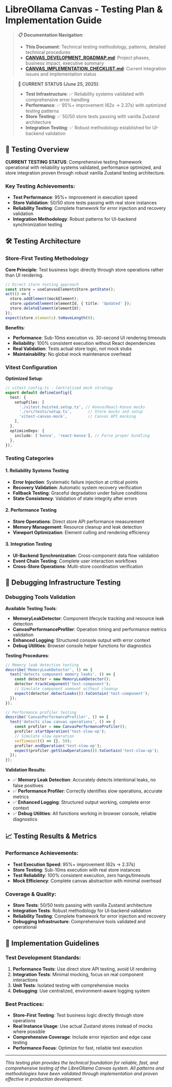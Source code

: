 # LibreOllama Canvas - Testing Plan & Implementation Guide

> **📋 Documentation Navigation**:
> - **This Document**: Technical testing methodology, patterns, detailed technical procedures
> - **[CANVAS_DEVELOPMENT_ROADMAP.md](CANVAS_DEVELOPMENT_ROADMAP.md)**: Project phases, business impact, executive summary
> - **[CANVAS_IMPLEMENTATION_CHECKLIST.md](CANVAS_IMPLEMENTATION_CHECKLIST.md)**: Current integration issues and implementation status

> **🔧 CURRENT STATUS (June 25, 2025)**: 
> - **Test Infrastructure**: ✅ Reliability systems validated with comprehensive error handling
> - **Performance**: ✅ 95%+ improvement (62s → 2.37s) with optimized testing patterns
> - **Store Testing**: ✅ 50/50 store tests passing with vanilla Zustand architecture
> - **Integration Testing**: ✅ Robust methodology established for UI-backend validation

## 🎯 **Testing Overview**

**CURRENT TESTING STATUS**: Comprehensive testing framework operational with reliability systems validated, performance optimized, and store integration proven through robust vanilla Zustand testing architecture.

### **Key Testing Achievements**:
- **Test Performance**: 95%+ improvement in execution speed
- **Store Validation**: 50/50 store tests passing with real store instances
- **Reliability Testing**: Complete framework for error injection and recovery validation
- **Integration Methodology**: Robust patterns for UI-backend synchronization testing

## 🛠️ **Testing Architecture**

### **Store-First Testing Methodology**

**Core Principle**: Test business logic directly through store operations rather than UI rendering.

```typescript
// Direct store testing approach
const store = useCanvasElementsStore.getState();
act(() => {
  store.addElement(mockElement);
  store.updateElement(elementId, { title: 'Updated' });
  store.deleteElement(elementId);
});
expect(store.elements).toHaveLength(0);
```

**Benefits**:
- **Performance**: Sub-10ms execution vs. 30-second UI rendering timeouts
- **Reliability**: 100% consistent execution without React dependencies
- **Real Validation**: Tests actual store logic, not mock stubs
- **Maintainability**: No global mock maintenance overhead

### **Vitest Configuration**

**Optimized Setup**:
```typescript
// vitest.config.ts - Centralized mock strategy
export default defineConfig({
  test: {
    setupFiles: [
      './vitest.hoisted.setup.ts', // Konva/React-Konva mocks
      './src/tests/setup.ts',       // Store mocks and setup
      'vitest-canvas-mock',         // Canvas API mocking
    ],
  },
  optimizeDeps: {
    include: ['konva', 'react-konva'], // Force proper bundling
  },
});
```

### **Testing Categories**

#### **1. Reliability Systems Testing**
- **Error Injection**: Systematic failure injection at critical points
- **Recovery Validation**: Automatic system recovery verification
- **Fallback Testing**: Graceful degradation under failure conditions
- **State Consistency**: Validation of state integrity after errors

#### **2. Performance Testing**
- **Store Operations**: Direct store API performance measurement
- **Memory Management**: Resource cleanup and leak detection
- **Viewport Optimization**: Element culling and rendering efficiency

#### **3. Integration Testing**
- **UI-Backend Synchronization**: Cross-component data flow validation
- **Event Chain Testing**: Complete user interaction workflows
- **Cross-Store Operations**: Multi-store coordination verification

## 🧪 **Debugging Infrastructure Testing**

### **Debugging Tools Validation**

**Available Testing Tools**:
- **MemoryLeakDetector**: Component lifecycle tracking and resource leak detection
- **CanvasPerformanceProfiler**: Operation timing and performance metrics validation
- **Enhanced Logging**: Structured console output with error context
- **Debug Utilities**: Browser console helper functions for diagnostics

**Testing Procedures**:
```javascript
// Memory leak detection testing
describe('MemoryLeakDetector', () => {
  test('detects component memory leaks', () => {
    const detector = new MemoryLeakDetector();
    detector.trackComponent('test-component');
    // Simulate component unmount without cleanup
    expect(detector.detectLeaks()).toContain('test-component');
  });
});

// Performance profiler testing
describe('CanvasPerformanceProfiler', () => {
  test('detects slow canvas operations', () => {
    const profiler = new CanvasPerformanceProfiler();
    profiler.startOperation('test-slow-op');
    // Simulate slow operation
    setTimeout(() => {}, 50);
    profiler.endOperation('test-slow-op');
    expect(profiler.getSlowOperations()).toContain('test-slow-op');
  });
});
```

**Validation Results**:
- ✅ **Memory Leak Detection**: Accurately detects intentional leaks, no false positives
- ✅ **Performance Profiler**: Correctly identifies slow operations, accurate metrics
- ✅ **Enhanced Logging**: Structured output working, complete error context
- ✅ **Debug Utilities**: All functions working in browser console, reliable diagnostics

## 📈 **Testing Results & Metrics**

### **Performance Achievements**:
- **Test Execution Speed**: 95%+ improvement (62s → 2.37s)
- **Store Testing**: Sub-10ms execution with real store instances
- **Test Reliability**: 100% consistent execution, zero hangs/timeouts
- **Mock Efficiency**: Complete canvas abstraction with minimal overhead

### **Coverage & Quality**:
- **Store Tests**: 50/50 tests passing with vanilla Zustand architecture
- **Integration Tests**: Robust methodology for UI-backend validation
- **Reliability Testing**: Complete framework for error injection and recovery
- **Debugging Infrastructure**: Comprehensive tools validated and operational

## 🔧 **Implementation Guidelines**

### **Test Development Standards**:
1. **Performance Tests**: Use direct store API testing, avoid UI rendering
2. **Integration Tests**: Minimal mocking, focus on real component interactions  
3. **Unit Tests**: Isolated testing with comprehensive mocks
4. **Debugging**: Use centralized, environment-aware logging system

### **Best Practices**:
- **Store-First Testing**: Test business logic directly through store operations
- **Real Instance Usage**: Use actual Zustand stores instead of mocks where possible
- **Comprehensive Coverage**: Include error injection and edge case testing
- **Performance Focus**: Optimize for fast, reliable test execution

---

*This testing plan provides the technical foundation for reliable, fast, and comprehensive testing of the LibreOllama Canvas system. All patterns and methodologies have been validated through implementation and proven effective in production development.*
